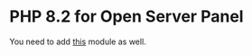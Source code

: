 # PHP 8.2 for Open Server Panel
You need to add [this](https://github.com/SagePtr/openserver-apache-2.4) module as well.

